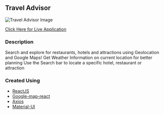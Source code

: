 ## Travel Advisor

![Travel Advisor Image](https://myprofileimages.s3.us-west-2.amazonaws.com/travel_advisor.png)

[Click Here for Live Application](https://jesusfernandorios.github.io/project_travel_advisor/)

### Description
   Search and explore for restaurants, hotels and attractions using Geolocation and Google Maps!
   Get Weather Information on current location for better planning
   Use the Search bar to locate a specific hotel, restaurant or attraction


### Created Using
  - [ReactJS](https://www.npmjs.com/package/react)
  - [Google-map-react](https://www.npmjs.com/package/google-map-react)
  - [Axios](https://www.npmjs.com/package/axios)
  - [Material-UI](https://v4.mui.com/)
